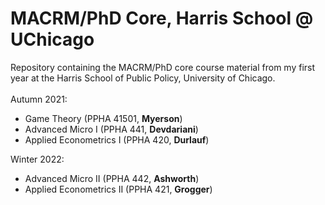# MACRM/PhD Core, Harris School @ UChicago

Repository containing the MACRM/PhD core course material from my first year at the Harris School of Public Policy, University of Chicago.<br>
<br>
Autumn 2021:
* Game Theory (PPHA 41501, **Myerson**)
* Advanced Micro I (PPHA 441, **Devdariani**)
* Applied Econometrics I (PPHA 420, **Durlauf**)

Winter 2022:
* Advanced Micro II (PPHA 442, **Ashworth**)
* Applied Econometrics II (PPHA 421, **Grogger**)
